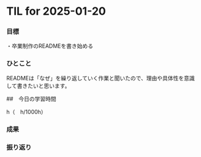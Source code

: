 # TIL for 2025-01-20

### 目標

・卒業制作のREADMEを書き始める

### ひとこと

READMEは「なぜ」を繰り返していく作業と聞いたので、理由や具体性を意識して書きたいと思います。


##　今日の学習時間

h（　h/1000h）


### 成果



### 振り返り

